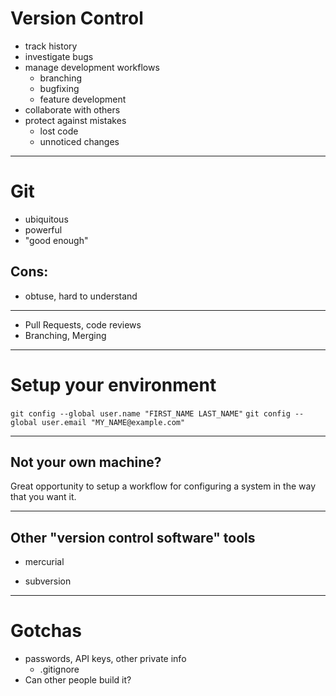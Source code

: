 # Version Control

* track history
* investigate bugs
* manage development workflows
  * branching
  * bugfixing
  * feature development
* collaborate with others
* protect against mistakes
  * lost code
  * unnoticed changes

---
# Git

- ubiquitous
- powerful
- "good enough"

## Cons:
- obtuse, hard to understand

---

- Pull Requests, code reviews
- Branching, Merging


---

# Setup your environment

`git config --global user.name "FIRST_NAME LAST_NAME"`
`git config --global user.email "MY_NAME@example.com"`

---

## Not your own machine?

Great opportunity to setup a workflow for configuring a system in the way that
you want it.


---

## Other "version control software" tools

- mercurial

- subversion


---

# Gotchas

- passwords, API keys, other private info
  - .gitignore
- Can other people build it?

